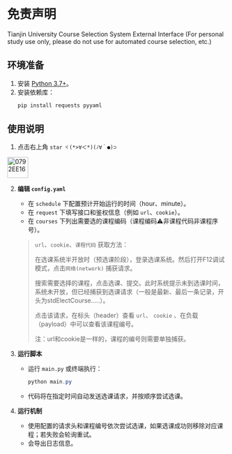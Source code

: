 # 免责声明
Tianjin University Course Selection System External Interface (For personal study use only, please do not use for automated course selection, etc.)

## 环境准备
1. 安装 [Python 3.7+](https://www.python.org/downloads/)。
2. 安装依赖库：
   ```powershell
   pip install requests pyyaml


## 使用说明

1. 点击右上角 `star` `ヾ(*>∀＜*)(ﾉ∀｀●)⊃`
<img width="48" height="48" alt="0792EE16" src="https://github.com/user-attachments/assets/0fdb1562-00c1-4281-9ebf-faa008091876" />

2. **编辑 `config.yaml`**  
   
   - 在 `schedule` 下配置预计开始运行的时间（hour、minute）。  
   - 在 `request` 下填写接口和鉴权信息（例如 `url`、`cookie`）。 
   - 在 `courses` 下列出需要选的课程编码（课程编码⚠️非课程代码非课程序号）。
   
   > `url`、`cookie`、`课程代码` 获取方法：
   >
   > 在选课系统半开放时（预选课阶段），登录选课系统。然后打开F12调试模式，点击`网络(network)` 捕获请求。
   >
   > 搜索需要选择的课程，点击选课、提交。此时系统提示未到选课时间，系统未开放，但已经捕获到选课请求（一般是最新、最后一条记录，开头为stdElectCourse.....）。
   >
   > 点击该请求，在标头（header）查看 `url`、 `cookie` 、在负载（payload）中可以查看该课程编号。
   >
   > 注：url和cookie是一样的，课程的编号则需要单独捕获。
   


3. **运行脚本**  
   
   - 运行 `main.py` 或终端执行：
     ```powershell
     python main.py
     ```
   - 代码将在指定时间自动发送选课请求，并按顺序尝试选课。
   
4. **运行机制**    
   - 使用配置的请求头和课程编号依次尝试选课，如果选课成功则移除对应课程；若失败会轮询重试。  
   - 会导出日志信息。
